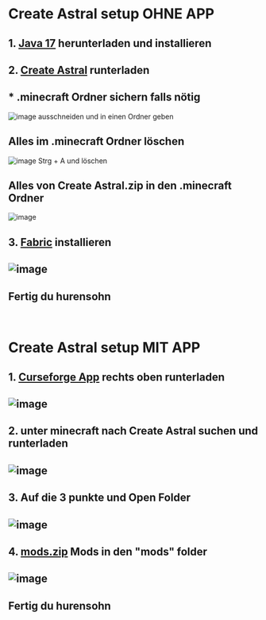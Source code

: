 # Create Astral setup OHNE APP
## **1.** [Java 17](https://download.oracle.com/java/17/archive/jdk-17.0.8_windows-x64_bin.exe) herunterladen und installieren
## **2.** [Create Astral](https://pixeldrain.com/u/dEWjinHY) runterladen
## * .minecraft Ordner sichern falls nötig
![image](https://github.com/Xevalor/Minecraft/assets/133159086/6b3446e6-8784-4f54-9d85-927dc27d5540) ausschneiden und in einen Ordner geben
## Alles im .minecraft Ordner löschen
![image](https://github.com/Xevalor/Minecraft/assets/133159086/2a107c6f-77d6-4377-998a-936ff9cd31fc) Strg + A und löschen
## Alles von Create Astral.zip in den .minecraft Ordner
![image](https://github.com/Xevalor/Minecraft/assets/133159086/86421bc8-7b07-49ca-a5bf-f10035a997f6)
## **3.** [Fabric](https://maven.fabricmc.net/net/fabricmc/fabric-installer/0.11.2/fabric-installer-0.11.2.exe) installieren
## ![image](https://github.com/Xevalor/Minecraft/assets/133159086/d29f8007-79a8-4c39-97b9-67ea74815fb9)
## Fertig du hurensohn
<br />

# Create Astral setup MIT APP
## **1.** [Curseforge App](https://www.curseforge.com/) rechts oben runterladen
## ![image](https://github.com/Xevalor/Minecraft/assets/133159086/7943b5ca-8e60-4fe8-a154-396c59048915)
## **2.** unter minecraft nach Create Astral suchen und runterladen
## ![image](https://github.com/Xevalor/Minecraft/assets/133159086/93680624-0741-408f-a206-8e2d90ccfd83)
## **3.** Auf die 3 punkte und Open Folder
## ![image](https://github.com/Xevalor/Minecraft/assets/133159086/f7e3b3e6-3a83-4c08-8d20-96894b59064a)
## **4.** [mods.zip](https://github.com/Xevalor/Minecraft/files/12270976/mods.zip) Mods in den "mods" folder 
## ![image](https://github.com/Xevalor/Minecraft/assets/133159086/50eddab2-aad3-4616-9cf8-7ae518a0016e)
## Fertig du hurensohn

